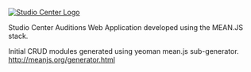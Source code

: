 [![Studio Center Logo](https://studiocenter.com/sites/default/files/homepage-header.png)](https://studiocenter.com/)

Studio Center Auditions Web Application developed using the MEAN.JS stack. 

Initial CRUD modules generated using yeoman mean.js sub-generator.
http://meanjs.org/generator.html